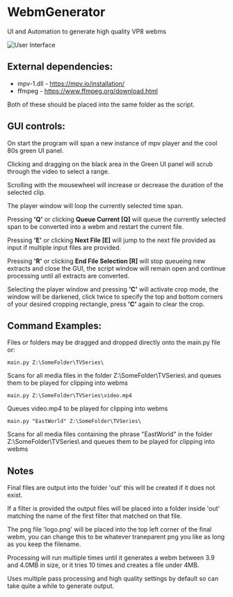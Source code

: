 # WebmGenerator
UI and Automation to generate high quality VP8 webms

![User Interface](https://raw.githubusercontent.com/dfaker/WebmGenerator/master/ui.png "User Interface")


## External dependencies:
- mpv-1.dll - https://mpv.io/installation/
- ffmpeg - https://www.ffmpeg.org/download.html

Both of these should be placed into the same folder as the script.

## GUI controls:

On start the program will span a new instance of mpv player and the cool 80s green UI panel.

Clicking and dragging on the black area in the Green UI panel will scrub through the video to select a range.

Scrolling with the mousewheel will increase or decrease the duration of the selected clip.

The player window will loop the currently selected time span.

Pressing **'Q'** or clicking **Queue Current [Q]** will queue the currently selected span to be converted into a webm and restart the current file.

Pressing **'E'** or clicking **Next File [E]** will jump to the next file provided as input if multiple input files are provided.

Pressing **'R'** or clicking **End File Selection [R]** will stop queueing new extracts and close the GUI, the script window will remain open and continue processing until all extracts are converted.

Selecting the player window and pressing **'C'** will activate crop mode, the window will be darkened, click twice to specify the top and bottom corners of your desired cropping rectangle, press **'C'** again to clear the crop.


## Command Examples:

Files or folders may be dragged and dropped directly onto the main.py file or:

`main.py Z:\SomeFolder\TVSeries\`

Scans for all media files in the folder Z:\SomeFolder\TVSeries\ and queues them to be played for clipping into webms

`main.py Z:\SomeFolder\TVSeries\video.mp4`

Queues video.mp4 to be played for clipping into webms

`main.py "EastWorld" Z:\SomeFolder\TVSeries\`

Scans for all media files containing the phrase "EastWorld" in the folder Z:\SomeFolder\TVSeries\ and queues them to be played for clipping into webms

## Notes

Final files are output into the folder 'out' this will be created if it does not exist.

If a filter is provided the output files will be placed into a folder inside 'out' matching the name of the first filter that matched on that file.

The png file 'logo.png' will be placed into the top left corner of the final webm, you can change this to be whatever traneparent png you like as long as you keep the filename.

Processing will run multiple times until it generates a webm between 3.9 and 4.0MB in size, or it tries 10 times and creates a file under 4MB.

Uses multiple pass processing and high quality settings by default so can take quite a while to generate output.

